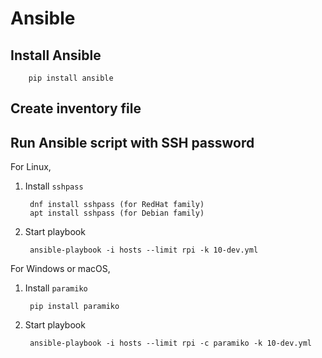 # Ansible

## Install Ansible

        pip install ansible

## Create inventory file




## Run Ansible script with SSH password

For Linux,

1. Install `sshpass`

        dnf install sshpass (for RedHat family)
        apt install sshpass (for Debian family)

2. Start playbook

        ansible-playbook -i hosts --limit rpi -k 10-dev.yml

For Windows or macOS,

1. Install `paramiko`

        pip install paramiko

2. Start playbook

        ansible-playbook -i hosts --limit rpi -c paramiko -k 10-dev.yml

